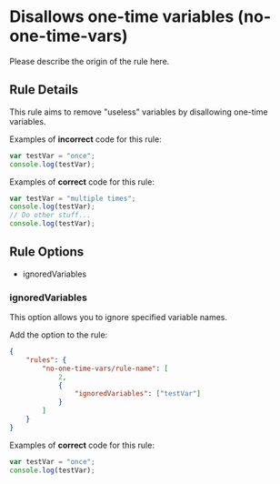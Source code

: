 # Disallows one-time variables (no-one-time-vars)

Please describe the origin of the rule here.

## Rule Details

This rule aims to remove "useless" variables by disallowing one-time variables.

Examples of **incorrect** code for this rule:

```js
var testVar = "once";
console.log(testVar);
```

Examples of **correct** code for this rule:

```js
var testVar = "multiple times";
console.log(testVar);
// Do other stuff...
console.log(testVar);
```

## Rule Options

- ignoredVariables

### ignoredVariables

This option allows you to ignore specified variable names.

Add the option to the rule:

```json
{
	"rules": {
		"no-one-time-vars/rule-name": [
			2,
			{
				"ignoredVariables": ["testVar"]
			}
		]
	}
}
```

Examples of **correct** code for this rule:

```js
var testVar = "once";
console.log(testVar);
```
